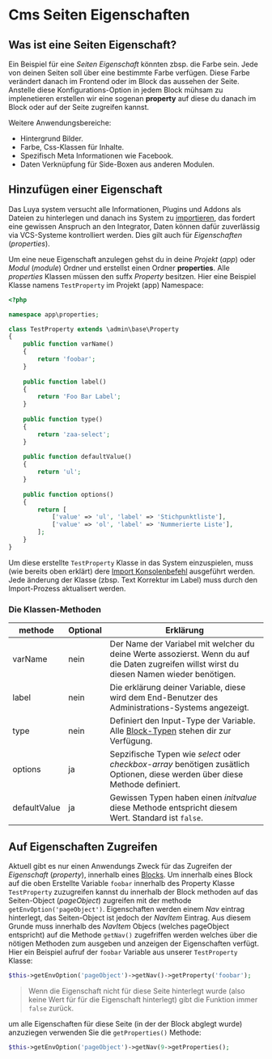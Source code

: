 Cms Seiten Eigenschaften
========================

Was ist eine Seiten Eigenschaft?
--------------------------------

Ein Beispiel für eine *Seiten Eigenschaft* könnten zbsp. die Farbe sein. Jede von deinen Seiten soll über eine bestimmte Farbe verfügen. Diese Farbe verändert danach im Frontend oder im Block das aussehen der Seite. Anstelle diese Konfigurations-Option in jedem Block mühsam zu implenetieren erstellen wir eine sogenan **property** auf diese du danach im Block oder auf der Seite zugreifen kannst.

Weitere Anwendungsbereiche:

+ Hintergrund Bilder.
+ Farbe, Css-Klassen für Inhalte.
+ Spezifisch Meta Informationen wie Facebook.
+ Daten Verknüpfung für Side-Boxen aus anderen Modulen.

Hinzufügen einer Eigenschaft
----------------------------

Das Luya system versucht alle Informationen, Plugins und Addons als Dateien zu hinterlegen und danach ins System zu [importieren](luya-console.md), das fordert eine gewissen Anspruch an den Integrator, Daten können dafür zuverlässig via VCS-Systeme kontrolliert werden. Dies gilt auch für *Eigenschaften* (*properties*).

Um eine neue Eigenschaft anzulegen gehst du in deine *Projekt* (*app*) oder *Modul* (*module*) Ordner und erstellst einen Ordner **properties**. Alle *properties* Klassen müssen den suffx *Property* besitzen. Hier eine Beispiel Klasse namens `TestProperty` im Projekt (app) Namespace:

```php
<?php

namespace app\properties;

class TestProperty extends \admin\base\Property
{
    public function varName()
    {
        return 'foobar';
    }    
    
    public function label()
    {
        return 'Foo Bar Label';
    }
    
    public function type()
    {
        return 'zaa-select';
    }
    
    public function defaultValue()
    {
        return 'ul';
    }
    
    public function options()
    {
        return [
            ['value' => 'ul', 'label' => 'Stichpunktliste'],
            ['value' => 'ol', 'label' => 'Nummerierte Liste'],
        ];
    }
}
```

Um diese erstellte `TestProperty` Klasse in das System einzuspielen, muss (wie bereits oben erklärt) dere [Import Konsolenbefehl](luya-console.md) ausgeführt werden. Jede änderung der Klasse (zbsp. Text Korrektur im Label) muss durch den Import-Prozess aktualisert werden.

### Die Klassen-Methoden

|methode	|Optional	|Erklärung
|---		|---		|---
|varName	|nein		|Der Name der Variabel mit welcher du deine Werte assozierst. Wenn du auf die Daten zugreifen willst wirst du diesen Namen wieder benötigen.
|label		|nein		|Die erklärung deiner Variable, diese wird dem End-Benutzer des Administrations-Systems angezeigt.
|type		|nein		|Definiert den Input-Type der Variable. Alle [Block-Typen](app-block-types.md) stehen dir zur Verfügung.
|options	|ja			|Sepzifische Typen wie *select* oder *checkbox-array* benötigen zusätlich Optionen, diese werden über diese Methode definiert.
|defaultValue|ja		|Gewissen Typen haben einen *initvalue* diese Methode entspricht diesem Wert. Standard ist `false`.

Auf Eigenschaften Zugreifen
---------------------------

Aktuell gibt es nur einen Anwendungs Zweck für das Zugreifen der *Eigenschaft* (*property*), innerhalb eines [Blocks](app-blocks.md). Um innerhalb eines Block auf die oben Erstellte Variable `foobar` innerhalb des Property Klasse `TestProperty` zuzugreifen kannst du innerhalb der Block methoden auf das Seiten-Object (*pageObject*) zugreifen mit der methode `getEnvOption('pageObject')`. Eigenschaften werden einem *Nav* eintrag hinterlegt, das Seiten-Object ist jedoch der *NavItem* Eintrag. Aus diesem Grunde muss innerhalb des *NavItem* Objecs (welches pageObject entspricht) auf die Methode `getNav()` zugefriffen werden welches über die nötigen Methoden zum ausgeben und anzeigen der Eigenschaften verfügt. Hier ein Beispiel aufruf der `foobar` Variable aus unserer `TestProperty` Klasse:

```php
$this->getEnvOption('pageObject')->getNav()->getProperty('foobar');
```

> Wenn die Eigenschaft nicht für diese Seite hinterlegt wurde (also keine Wert für für die Eigenschaft hinterlegt) gibt die Funktion immer `false` zurück.

um alle Eigenschaften für diese Seite (in der der Block abglegt wurde) anzuziegen verwenden Sie die `getProperties()` Methode:

```php
$this->getEnvOption('pageObject')->getNav(9->getProperties();
```


